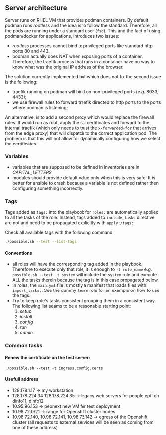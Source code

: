 ## Server architecture
Server runs on RHEL VM that provides podman containers. By default podman
runs _rootless_ and the idea is to follow the standard. Therefore, all the pods are running under a standard user (`fsd`).
This and the fact of using podman/docker for applications, introduces two issues:

 - _rootless_ processes cannot bind to privileged ports like standard http ports 80 and 443.
 - podman actually does NAT when exposing ports of a container. Therefore, the traefik process that runs in a container have no way to know what was the original IP address of the browser.

The solution currently implemented but which does not fix the second issue is the following:

 - traefik running on podman will bind on non-privileged ports (_e.g._ 8033, 4433);
 - we use firewall rules to forward traefik directed to http ports to the ports where podman is listening;

An alternative, is to add a second proxy which would replace the firewall rules. It would run as root, apply the ssl certificates and forward to the internal traefik (which only needs to [trust](https://doc.traefik.io/traefik/routing/entrypoints/#forwarded-headers) the `x-forwarded-for` that arrives from the edge proxy) that will dispatch to the correct application pod. The problem is that this will not allow for dynamically configuring how we select the certificates.


### Variables
  * variables that are supposed to be defined in inventories are in *CAPITAL_LETTERS*
  * modules should provide default value only when this is very safe. It is better for ansible to crash because a variable is not defined rather then configuring something incorrectly.

### Tags

Tags added as `tags:` into the playbook for `roles:` are automatically applied
to all the tasks of the role. Instead, tags added to `include_tasks` directive
are not and need to be propagated explicitly with `apply:/tags:`

Check all available tags with the following command

```bash
./possible.sh --test --list-tags
```

#### Conventions

 * all roles will have the corresponding tag added in the playbook. Therefore
 	to execute only that role, it is enough to `-t role_name` e.g. `possible.sh --test -t system` will include the `system` role and execute ALL the tasks
 	therein because the tag is in this case propagated below.
 * In roles, the `main.yml` file is mostly a manifest that loads files with `import_tasks:`. See the dummy `learn` role for an example on how to use the tags.
 * Try to keep role's tasks consistent grouping them in a consistent way. The following list seams to be a reasonable starting point:
   1. _setup_
   2. _install_
   3. _config_
   4. _run_
   5. _admin_

### Common tasks
#### Renew the certificate on the test server:
```
./possible.sh --test -t ingress.config.certs
```


#### Usefull address

 * 128.178.1.17 -> my workstation
 * 128.178.224.34 128.178.224.35 -> legacy web servers for people.epfl.ch dinfo11, dinfo12 
 * 10.95.96.153 -> peonext new VM for test deployment
 * 10.98.72.0/21 -> range for Openshift cluster nodes
 * 10.98.72.140, 10.98.72.141, 10.98.72.142 -> egress of the Openshift cluster (all requests to external services will be seen as coming from one of these address) 
 
 
